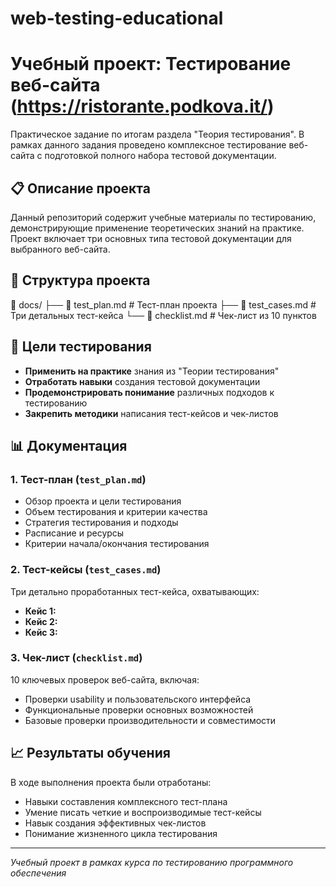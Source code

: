 # web-testing-educational


# Учебный проект: Тестирование веб-сайта (https://ristorante.podkova.it/)
Практическое задание по итогам раздела "Теория тестирования". 
В рамках данного задания проведено комплексное тестирование веб-сайта с подготовкой полного набора тестовой документации.
## 📋 Описание проекта
Данный репозиторий содержит учебные материалы по тестированию, демонстрирующие применение теоретических знаний на практике. 
Проект включает три основных типа тестовой документации для выбранного веб-сайта.
## 📁 Структура проекта
📁 docs/
├── 📄 test_plan.md # Тест-план проекта
├── 📄 test_cases.md # Три детальных тест-кейса
└── 📄 checklist.md # Чек-лист из 10 пунктов
## 🎯 Цели тестирования
- **Применить на практике** знания из "Теории тестирования"
- **Отработать навыки** создания тестовой документации
- **Продемонстрировать понимание** различных подходов к тестированию
- **Закрепить методики** написания тест-кейсов и чек-листов
## 📊 Документация
### 1. Тест-план (`test_plan.md`)
- Обзор проекта и цели тестирования
- Объем тестирования и критерии качества
- Стратегия тестирования и подходы
- Расписание и ресурсы
- Критерии начала/окончания тестирования
### 2. Тест-кейсы (`test_cases.md`)
Три детально проработанных тест-кейса, охватывающих:
- **Кейс 1:** 
- **Кейс 2:** 
- **Кейс 3:**
### 3. Чек-лист (`checklist.md`)
10 ключевых проверок веб-сайта, включая:
- Проверки usability и пользовательского интерфейса
- Функциональные проверки основных возможностей
- Базовые проверки производительности и совместимости
## 📈 Результаты обучения
В ходе выполнения проекта были отработаны:
- Навыки составления комплексного тест-плана
- Умение писать четкие и воспроизводимые тест-кейсы
- Навык создания эффективных чек-листов
- Понимание жизненного цикла тестирования
---

*Учебный проект в рамках курса по тестированию программного обеспечения*
